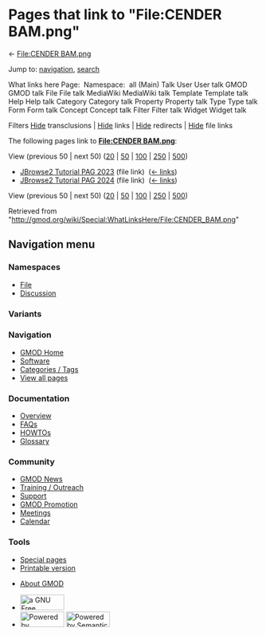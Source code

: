 <div id="mw-page-base" class="noprint">

</div>

<div id="mw-head-base" class="noprint">

</div>

<div id="content" class="mw-body" role="main">

<span id="top"></span>

<div id="mw-js-message" style="display:none;">

</div>



# <span dir="auto">Pages that link to "File:CENDER BAM.png"</span>

<div id="bodyContent">

<div id="contentSub">

← [File:CENDER BAM.png](/wiki/File:CENDER_BAM.png "File:CENDER BAM.png")

</div>

<div id="jump-to-nav" class="mw-jump">

Jump to: [navigation](#mw-navigation), [search](#p-search)

</div>

<div id="mw-content-text">

What links here Page:  Namespace:  all (Main) Talk User User talk GMOD
GMOD talk File File talk MediaWiki MediaWiki talk Template Template talk
Help Help talk Category Category talk Property Property talk Type Type
talk Form Form talk Concept Concept talk Filter Filter talk Widget
Widget talk

Filters
[Hide](/mediawiki/index.php?title=Special:WhatLinksHere/File:CENDER_BAM.png&hidetrans=1 "Special:WhatLinksHere/File:CENDER BAM.png")
transclusions \|
[Hide](/mediawiki/index.php?title=Special:WhatLinksHere/File:CENDER_BAM.png&hidelinks=1 "Special:WhatLinksHere/File:CENDER BAM.png")
links \|
[Hide](/mediawiki/index.php?title=Special:WhatLinksHere/File:CENDER_BAM.png&hideredirs=1 "Special:WhatLinksHere/File:CENDER BAM.png")
redirects \|
[Hide](/mediawiki/index.php?title=Special:WhatLinksHere/File:CENDER_BAM.png&hideimages=1 "Special:WhatLinksHere/File:CENDER BAM.png")
file links

The following pages link to **[File:CENDER
BAM.png](/wiki/File:CENDER_BAM.png "File:CENDER BAM.png")**:

View (previous 50 \| next 50)
([20](/mediawiki/index.php?title=Special:WhatLinksHere/File:CENDER_BAM.png&limit=20 "Special:WhatLinksHere/File:CENDER BAM.png")
\|
[50](/mediawiki/index.php?title=Special:WhatLinksHere/File:CENDER_BAM.png&limit=50 "Special:WhatLinksHere/File:CENDER BAM.png")
\|
[100](/mediawiki/index.php?title=Special:WhatLinksHere/File:CENDER_BAM.png&limit=100 "Special:WhatLinksHere/File:CENDER BAM.png")
\|
[250](/mediawiki/index.php?title=Special:WhatLinksHere/File:CENDER_BAM.png&limit=250 "Special:WhatLinksHere/File:CENDER BAM.png")
\|
[500](/mediawiki/index.php?title=Special:WhatLinksHere/File:CENDER_BAM.png&limit=500 "Special:WhatLinksHere/File:CENDER BAM.png"))

- [JBrowse2 Tutorial PAG
  2023](/wiki/JBrowse2_Tutorial_PAG_2023 "JBrowse2 Tutorial PAG 2023")
  (file link) ‎ <span class="mw-whatlinkshere-tools">([←
  links](/mediawiki/index.php?title=Special:WhatLinksHere&target=JBrowse2+Tutorial+PAG+2023 "Special:WhatLinksHere"))</span>
- [JBrowse2 Tutorial PAG
  2024](/wiki/JBrowse2_Tutorial_PAG_2024 "JBrowse2 Tutorial PAG 2024")
  (file link) ‎ <span class="mw-whatlinkshere-tools">([←
  links](/mediawiki/index.php?title=Special:WhatLinksHere&target=JBrowse2+Tutorial+PAG+2024 "Special:WhatLinksHere"))</span>

View (previous 50 \| next 50)
([20](/mediawiki/index.php?title=Special:WhatLinksHere/File:CENDER_BAM.png&limit=20 "Special:WhatLinksHere/File:CENDER BAM.png")
\|
[50](/mediawiki/index.php?title=Special:WhatLinksHere/File:CENDER_BAM.png&limit=50 "Special:WhatLinksHere/File:CENDER BAM.png")
\|
[100](/mediawiki/index.php?title=Special:WhatLinksHere/File:CENDER_BAM.png&limit=100 "Special:WhatLinksHere/File:CENDER BAM.png")
\|
[250](/mediawiki/index.php?title=Special:WhatLinksHere/File:CENDER_BAM.png&limit=250 "Special:WhatLinksHere/File:CENDER BAM.png")
\|
[500](/mediawiki/index.php?title=Special:WhatLinksHere/File:CENDER_BAM.png&limit=500 "Special:WhatLinksHere/File:CENDER BAM.png"))

</div>

<div class="printfooter">

Retrieved from
"<http://gmod.org/wiki/Special:WhatLinksHere/File:CENDER_BAM.png>"

</div>

<div id="catlinks" class="catlinks catlinks-allhidden">

</div>

<div class="visualClear">

</div>

</div>

</div>

<div id="mw-navigation">

## Navigation menu

<div id="mw-head">



<div id="left-navigation">

<div id="p-namespaces" class="vectorTabs" role="navigation"
aria-labelledby="p-namespaces-label">

### Namespaces

- <span id="ca-nstab-image"><a href="/wiki/File:CENDER_BAM.png" accesskey="c"
  title="View the file page [c]">File</a></span>
- <span id="ca-talk"><a
  href="/mediawiki/index.php?title=File_talk:CENDER_BAM.png&amp;action=edit&amp;redlink=1"
  accesskey="t"
  title="Discussion about the content page [t]">Discussion</a></span>

</div>

<div id="p-variants" class="vectorMenu emptyPortlet" role="navigation"
aria-labelledby="p-variants-label">

### 

### Variants[](#)

<div class="menu">

</div>

</div>

</div>

<div id="right-navigation">





</div>



</div>

</div>

</div>

<div id="mw-panel">

<div id="p-logo" role="banner">

<a href="/wiki/Main_Page"
style="background-image: url(http://gmod.org/images/GMOD-cogs.png);"
title="Visit the main page"></a>

</div>

<div id="p-Navigation" class="portal" role="navigation"
aria-labelledby="p-Navigation-label">

### Navigation

<div class="body">

- <span id="n-GMOD-Home">[GMOD Home](/wiki/Main_Page)</span>
- <span id="n-Software">[Software](/wiki/GMOD_Components)</span>
- <span id="n-Categories-.2F-Tags">[Categories /
  Tags](/wiki/Categories)</span>
- <span id="n-View-all-pages">[View all
  pages](/wiki/Special:AllPages)</span>

</div>

</div>

<div id="p-Documentation" class="portal" role="navigation"
aria-labelledby="p-Documentation-label">

### Documentation

<div class="body">

- <span id="n-Overview">[Overview](/wiki/Overview)</span>
- <span id="n-FAQs">[FAQs](/wiki/Category:FAQ)</span>
- <span id="n-HOWTOs">[HOWTOs](/wiki/Category:HOWTO)</span>
- <span id="n-Glossary">[Glossary](/wiki/Glossary)</span>

</div>

</div>

<div id="p-Community" class="portal" role="navigation"
aria-labelledby="p-Community-label">

### Community

<div class="body">

- <span id="n-GMOD-News">[GMOD News](/wiki/GMOD_News)</span>
- <span id="n-Training-.2F-Outreach">[Training /
  Outreach](/wiki/Training_and_Outreach)</span>
- <span id="n-Support">[Support](/wiki/Support)</span>
- <span id="n-GMOD-Promotion">[GMOD
  Promotion](/wiki/GMOD_Promotion)</span>
- <span id="n-Meetings">[Meetings](/wiki/Meetings)</span>
- <span id="n-Calendar">[Calendar](/wiki/Calendar)</span>

</div>

</div>

<div id="p-tb" class="portal" role="navigation"
aria-labelledby="p-tb-label">

### Tools

<div class="body">

- <span id="t-specialpages"><a href="/wiki/Special:SpecialPages" accesskey="q"
  title="A list of all special pages [q]">Special pages</a></span>
- <span id="t-print"><a
  href="/mediawiki/index.php?title=Special:WhatLinksHere/File:CENDER_BAM.png&amp;printable=yes"
  rel="alternate" accesskey="p"
  title="Printable version of this page [p]">Printable version</a></span>

</div>

</div>

</div>

</div>

<div id="footer" role="contentinfo">

- <span id="footer-places-about">[About
  GMOD](/wiki/GMOD:About "GMOD:About")</span>

<!-- -->

- <span id="footer-copyrightico">[<img src="http://www.gnu.org/graphics/gfdl-logo-small.png" width="88"
  height="31" alt="a GNU Free Documentation License" />](http://www.gnu.org/licenses/fdl-1.3.html)</span>
- <span id="footer-poweredbyico">[<img src="/mediawiki/skins/common/images/poweredby_mediawiki_88x31.png"
  width="88" height="31" alt="Powered by MediaWiki" />](//www.mediawiki.org/)
  [<img
  src="/mediawiki/extensions/SemanticMediaWiki/includes/../resources/images/smw_button.png"
  width="88" height="31" alt="Powered by Semantic MediaWiki" />](https://www.semantic-mediawiki.org/wiki/Semantic_MediaWiki)</span>

<div style="clear:both">

</div>

</div>
